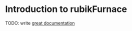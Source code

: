 # Introduction to rubikFurnace

TODO: write [great documentation](http://jacobian.org/writing/what-to-write/)

